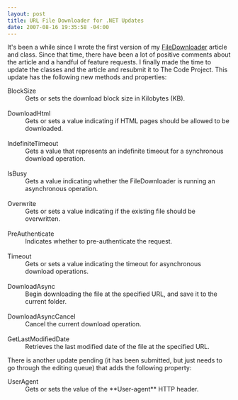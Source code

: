 ```yaml
---
layout: post
title: URL File Downloader for .NET Updates
date: 2007-08-16 19:35:58 -04:00
---
```


It's been a while since I wrote the first version of my [FileDownloader](http://www.codeproject.com/cs/library/filedownloader.asp) article and class. Since that time, there have been a lot of positive comments about the article and a handful of feature requests. I finally made the time to update the classes and the article and resubmit it to The Code Project. This update has the following new methods and properties:
 <dl> <dl> <dt>BlockSize  </dt><dd>Gets or sets the download block size in Kilobytes (KB).  </dd><dd>   </dd><dt>DownloadHtml  </dt><dd>Gets or sets a value indicating if HTML pages should be allowed to be downloaded.  </dd><dd>   </dd><dt>IndefiniteTimeout  </dt><dd>Gets a value that represents an indefinite timeout for a synchronous download operation.  </dd><dd>   </dd><dt>IsBusy  </dt><dd>Gets a value indicating whether the FileDownloader is running an asynchronous operation.  </dd><dd>   </dd><dt>Overwrite  </dt><dd>Gets or sets a value indicating if the existing file should be overwritten.  </dd><dd>   </dd><dt>PreAuthenticate  </dt><dd>Indicates whether to pre-authenticate the request.  </dd><dd>   </dd><dt>Timeout  </dt><dd>Gets or sets a value indicating the timeout for asynchronous download operations.  </dd><dd>   </dd><dt>DownloadAsync  </dt><dd>Begin downloading the file at the specified URL, and save it to the current folder.  </dd><dd>   </dd><dt>DownloadAsyncCancel  </dt><dd>Cancel the current download operation.  </dd><dd>   </dd><dt>GetLastModifiedDate  </dt><dd>Retrieves the last modified date of the file at the specified URL. </dd></dl></dl> 

There is another update pending (it has been submitted, but just needs to go through the editing queue) that adds the following property:
 <dl> <dl> <dt>UserAgent  </dt><dd>Gets or sets the value of the **User-agent** HTTP header. </dd></dl></dl>
